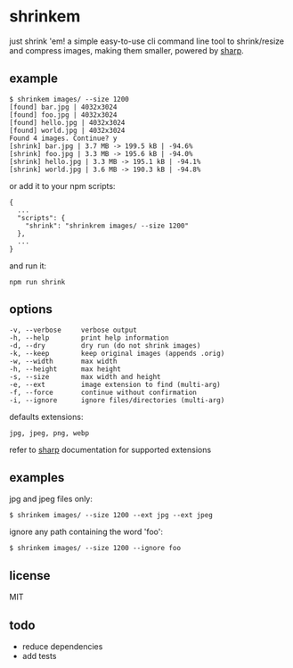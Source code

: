 # shrinkem

just shrink 'em! a simple easy-to-use cli command line tool to shrink/resize and compress images, making them smaller, powered by [sharp](https://sharp.pixelplumbing.com/).

## example

```
$ shrinkem images/ --size 1200
[found] bar.jpg | 4032x3024
[found] foo.jpg | 4032x3024
[found] hello.jpg | 4032x3024
[found] world.jpg | 4032x3024
Found 4 images. Continue? y
[shrink] bar.jpg | 3.7 MB -> 199.5 kB | -94.6%
[shrink] foo.jpg | 3.3 MB -> 195.6 kB | -94.0%
[shrink] hello.jpg | 3.3 MB -> 195.1 kB | -94.1%
[shrink] world.jpg | 3.6 MB -> 190.3 kB | -94.8%
```

or add it to your npm scripts:

```
{
  ...
  "scripts": {
    "shrink": "shrinkrem images/ --size 1200"
  },
  ...
}
```

and run it:

```
npm run shrink
```

## options

```
-v, --verbose     verbose output
-h, --help        print help information
-d, --dry         dry run (do not shrink images)
-k, --keep        keep original images (appends .orig)
-w, --width       max width
-h, --height      max height
-s, --size        max width and height
-e, --ext         image extension to find (multi-arg)
-f, --force       continue without confirmation
-i, --ignore      ignore files/directories (multi-arg)
```

defaults extensions:

```
jpg, jpeg, png, webp
```

refer to [sharp](https://sharp.pixelplumbing.com/) documentation for supported extensions

## examples

jpg and jpeg files only:

```
$ shrinkem images/ --size 1200 --ext jpg --ext jpeg
```

ignore any path containing the word 'foo':

```
$ shrinkem images/ --size 1200 --ignore foo
```

## license

MIT

## todo

- reduce dependencies
- add tests
